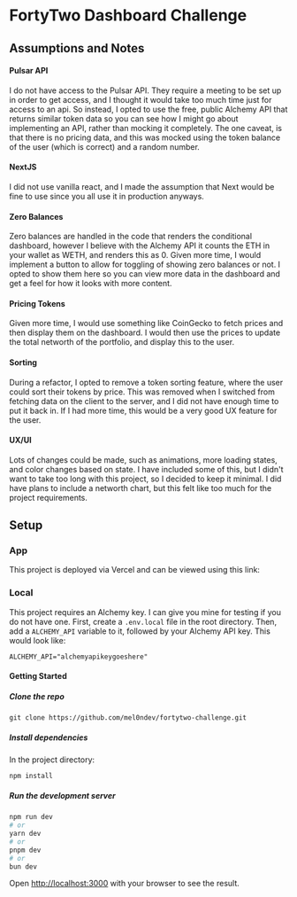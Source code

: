 # FortyTwo Dashboard Challenge

## Assumptions and Notes
#### Pulsar API
I do not have access to the Pulsar API. They require a meeting to be set up in order to get access, and I thought it would take too much time just for access to an api. So instead, I opted to use the free, public Alchemy API that returns similar token data so you can see how I might go about implementing an API, rather than mocking it completely. The one caveat, is that there is no pricing data, and this was mocked using the token balance of the user (which is correct) and a random number. 

#### NextJS
I did not use vanilla react, and I made the assumption that Next would be fine to use since you all use it in production anyways. 

#### Zero Balances 
Zero balances are handled in the code that renders the conditional dashboard, however I believe with the Alchemy API it counts the ETH in your wallet as WETH, and renders this as 0. Given more time, I would implement a button to allow for toggling of showing zero balances or not. I opted to show them here so you can view more data in the dashboard and get a feel for how it looks with more content.  

#### Pricing Tokens
Given more time, I would use something like CoinGecko to fetch prices and then display them on the dashboard. I would then use the prices to update the total networth of the portfolio, and display this to the user. 

#### Sorting
During a refactor, I opted to remove a token sorting feature, where the user could sort their tokens by price. This was removed when I switched from fetching data on the client to the server, and I did not have enough time to put it back in. If I had more time, this would be a very good UX feature for the user. 

#### UX/UI
Lots of changes could be made, such as animations, more loading states, and color changes based on state. I have included some of this, but I didn't want to take too long with this project, so I decided to keep it minimal. I did have plans to include a networth chart, but this felt like too much for the project requirements. 


## Setup 

### App
This project is deployed via Vercel and can be viewed using this link: 

### Local

This project requires an Alchemy key. I can give you mine for testing if you do not have one. First, create a ``.env.local`` file in the root directory. Then, add a ``ALCHEMY_API`` variable to it, followed by your Alchemy API key. This would look like: 

```
ALCHEMY_API="alchemyapikeygoeshere"
```

#### Getting Started

##### Clone the repo

```
git clone https://github.com/mel0ndev/fortytwo-challenge.git
```

##### Install dependencies

In the project directory:
```
npm install 
```

##### Run the development server

```bash
npm run dev
# or
yarn dev
# or
pnpm dev
# or
bun dev
```

Open [http://localhost:3000](http://localhost:3000) with your browser to see the result.
